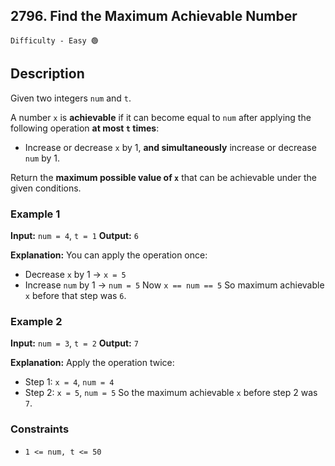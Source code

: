 ## 2796. Find the Maximum Achievable Number

`Difficulty - Easy 🟢`

## Description

Given two integers `num` and `t`.

A number `x` is **achievable** if it can become equal to `num` after applying the following operation **at most `t` times**:

* Increase or decrease `x` by 1, **and simultaneously** increase or decrease `num` by 1.

Return the **maximum possible value of `x`** that can be achievable under the given conditions.

### Example 1

**Input:**
`num = 4`, `t = 1`
**Output:**
`6`

**Explanation:**
You can apply the operation once:

* Decrease `x` by 1 → `x = 5`
* Increase `num` by 1 → `num = 5`
  Now `x == num == 5`
  So maximum achievable `x` before that step was `6`.

### Example 2

**Input:**
`num = 3`, `t = 2`
**Output:**
`7`

**Explanation:**
Apply the operation twice:

* Step 1: `x = 4`, `num = 4`
* Step 2: `x = 5`, `num = 5`
  So the maximum achievable `x` before step 2 was `7`.

### Constraints

* `1 <= num, t <= 50`
